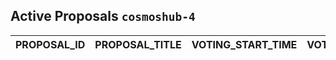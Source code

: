 ## Active Proposals `cosmoshub-4`

| PROPOSAL_ID | PROPOSAL_TITLE | VOTING_START_TIME | VOTING_END_TIME | VOTE |
|-------------|----------------|-------------------|-----------------|------|
